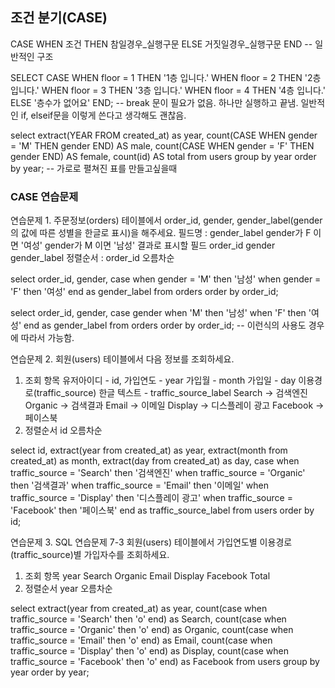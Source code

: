 ## 조건 분기(CASE)

CASE WHEN 
	조건 
THEN 
	참일경우_실행구문 
ELSE 
	거짓일경우_실행구문 
END
-- 일반적인 구조

SELECT 
    CASE 
        WHEN floor = 1 THEN '1층 입니다.' 
        WHEN floor = 2 THEN '2층 입니다.'
        WHEN floor = 3 THEN '3층 입니다.'
        WHEN floor = 4 THEN '4층 입니다.'
    ELSE 
        '층수가 없어요' 
    END;
-- break 문이 필요가 없음. 하나만 실행하고 끝냄. 일반적인 if, elseif문을 이렇게 쓴다고 생각해도 괜찮음.

select
  extract(YEAR FROM created_at) as year,
  count(CASE WHEN gender = 'M' THEN gender END) AS male,
  count(CASE WHEN gender = 'F' THEN gender END) AS female,
  count(id) AS total
from users
group by year
order by year;
-- 가로로 펼쳐진 표를 만들고싶을때

### CASE 연습문제
연습문제 1. 주문정보(orders) 테이블에서 order_id, gender, gender_label(gender의 값에 따른 성별을 한글로 표시)을 해주세요.
필드명 : gender_label
gender가 F 이면 '여성'
gender가 M 이면 '남성'
결과로 표시할 필드
order_id
gender
gender_label
정렬순서 : order_id 오름차순

select
	order_id,
	gender,
	case 
		when gender = 'M' then '남성'
		when gender = 'F' then '여성'
	end as gender_label
from orders
order by order_id;

select
	order_id,
	gender,
	case gender
		when 'M' then '남성'
		when 'F' then '여성'
	end as gender_label
from orders
order by order_id;
-- 이런식의 사용도 경우에 따라서 가능함.


연습문제 2. 
회원(users) 테이블에서 다음 정보를 조회하세요.
1) 조회 항목
유저아이디 - id,
가입연도 - year
가입월 - month
가입일 - day
이용경로(traffic_source) 한글 텍스트 -  traffic_source_label
Search → 검색엔진
Organic → 검색결과
Email → 이메일
Display → 디스플레이 광고
Facebook → 페이스북
2) 정렬순서
id 오름차순

select 
	id,
	extract(year from created_at) as year,
	extract(month from created_at) as month,
	extract(day from created_at) as day,
	case
		when traffic_source = 'Search' then '검색엔진'
		when traffic_source = 'Organic' then '검색결과'
		when traffic_source = 'Email' then '이메일'
		when traffic_source = 'Display' then '디스플레이 광고'
		when traffic_source = 'Facebook' then '페이스북'
	end as traffic_source_label
from users
order by id;


연습문제 3.
SQL 연습문제 7-3
회원(users) 테이블에서 가입연도별 이용경로(traffic_source)별 가입자수를 조회하세요.
1) 조회 항목
year
Search
Organic
Email
Display
Facebook
Total
2) 정렬순서
year 오름차순

select 
	extract(year from created_at) as year,
	count(case when traffic_source = 'Search' then 'o' end) as Search,
	count(case when traffic_source = 'Organic' then 'o' end) as Organic,
	count(case when traffic_source = 'Email' then 'o' end) as Email,
	count(case when traffic_source = 'Display' then 'o' end) as Display,
	count(case when traffic_source = 'Facebook' then 'o' end) as Facebook
from users
group by year
order by year;